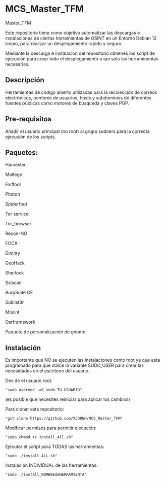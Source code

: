 # MCS_Master_TFM
Master_TFM

Este repositorio tiene como objetivo automatizar las descargas e instalaciones de ciertas herramientas de OSINT en un Entorno Debian 12 limpio, para realizar un desplegamiento rapido y seguro.

Mediante la descarga e instalación del repositorio obtienes los script de ejecución para crear todo el desplegamiento o tan solo las herraminentas necesarias.

## Descripción
Herramientas de código abierto utilizadas para la recolección de correos electrónicos, nombres de usuarios, hosts y subdominios de diferentes fuentes públicas como motores de búsqueda y claves PGP.

## Pre-requisitos

Añadir el usuario principal (no root) al grupo sudoers para la correcta ejecución de los scripts.

## Paquetes:

Harvester

Maltego

Exiftool

Photon

Spiderfoot

Tor service

Tor_browser

Recon-NG

FOCA

Dimitry

GooHack

Sherlock

Sslscan

BurpSuite CE

Sublist3r

Mosint

Osrframework

Paquete de personalización de gnome

## Instalación

Es importante que NO se ejecuten las instalaciones como root ya que esta programado para que utilice la variable SUDO_USER para crear las necesidades en el escritorio del usuario.

Des de el usuario root:

    "sudo usermod -aG sudo TU_USUARIO"

(es posible que necesites reiniciar para aplicar los cambios)

Para clonar este repositorio:

    "git clone https://github.com/XCORNN/MCS_Master_TFM"

Modificar permisos para permitir ejecución:

    "sudo chmod +x install_All.sh"

Ejecutar el script para TODAS las herramientas: 

    "sudo ./install_ALL.sh" 

Instalacion INDIVIDUAL de las herramientas: 
    
    "sudo ./install_NOMBREdeHERRAMIENTA"
